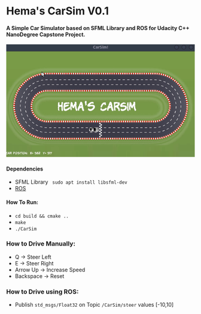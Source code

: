 # Hema's CarSim V0.1
#### A Simple Car Simulator based on SFML Library and ROS for Udacity C++ NanoDegree Capstone Project.
![screenshot](Screenshot.gif)

#### Dependencies
* SFML Library   ` sudo apt install libsfml-dev`
* [ROS](https://ros.org)


#### How To Run:
* `cd build && cmake ..`
* `make`
* `./CarSim`

### How to Drive Manually:
* Q -> Steer Left
* E -> Steer Right
* Arrow Up -> Increase Speed
* Backspace -> Reset

### How to Drive using ROS:
* Publish `std_msgs/Float32` on Topic `/CarSim/steer` values [-10,10]